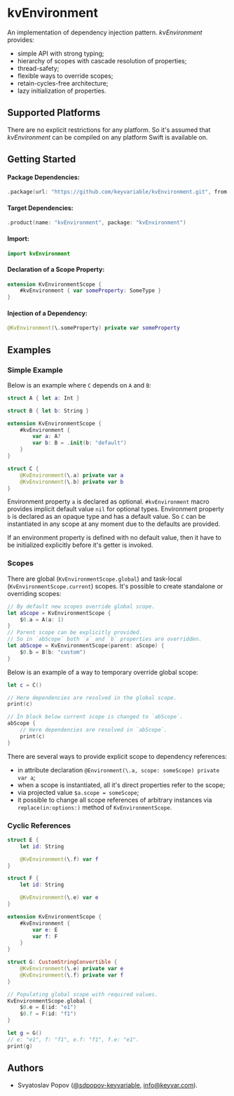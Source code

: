 # kvEnvironment

An implementation of dependency injection pattern. *kvEnvironment* provides:
- simple API with strong typing;
- hierarchy of scopes with cascade resolution of properties;
- thread-safety;
- flexible ways to override scopes;
- retain-cycles-free architecture;
- lazy initialization of properties.


## Supported Platforms

There are no explicit restrictions for any platform.
So it's assumed that *kvEnvironment* can be compiled on any platform Swift is available on.


## Getting Started

#### Package Dependencies:
```swift
.package(url: "https://github.com/keyvariable/kvEnvironment.git", from: "0.3.0")
```
#### Target Dependencies:
```swift
.product(name: "kvEnvironment", package: "kvEnvironment")
```
#### Import:
```swift
import kvEnvironment
```

#### Declaration of a Scope Property:
```swift
extension KvEnvironmentScope {
    #kvEnvironment { var someProperty: SomeType }
}
```

#### Injection of a Dependency:
```swift
@KvEnvironment(\.someProperty) private var someProperty
```


## Examples

### Simple Example

Below is an example where `C` depends on `A` and `B`:
```swift
struct A { let a: Int }

struct B { let b: String }

extension KvEnvironmentScope {
    #kvEnvironment {
        var a: A?
        var b: B = .init(b: "default")
    }
}

struct C {
    @KvEnvironment(\.a) private var a
    @KvEnvironment(\.b) private var b
}
```

Environment property `a` is declared as optional.
`#kvEnvironment` macro provides implicit default value `nil` for optional types.
Environment property `b` is declared as an opaque type and has a default value.
So `C` can be instantiated in any scope at any moment due to the defaults are provided.

If an environment property is defined with no default value,
then it have to be initialized explicitly before it\'s getter is invoked.

### Scopes

There are global (`KvEnvironmentScope.global`) and task-local (`KvEnvironmentScope.current`) scopes.
It's possible to create standalone or overriding scopes:
```swift
// By default new scopes override global scope.
let aScope = KvEnvironmentScope {
    $0.a = A(a: 1)
}
// Parent scope can be explicitly provided.
// So in `abScope` both `a` and `b` properties are overridden.
let abScope = KvEnvironmentScope(parent: aScope) {
    $0.b = B(b: "custom")
}
```

Below is an example of a way to temporary override global scope:
```swift
let c = C()

// Here dependencies are resolved in the global scope.
print(c)

// In block below current scope is changed to `abScope`.
abScope {
    // Here dependencies are resolved in `abScope`.
    print(c)
}
```

There are several ways to provide explicit scope to dependency references:
- in attribute declaration `@Environment(\.a, scope: someScope) private var a`;
- when a scope is instantiated, all it\'s direct properties refer to the scope;
- via projected value `$a.scope = someScope`;
- it possible to change all scope references of arbitrary instances via `replace(in:options:)` method of `KvEnvironmentScope`.

### Cyclic References

```swift
struct E {
    let id: String

    @KvEnvironment(\.f) var f
}

struct F {
    let id: String

    @KvEnvironment(\.e) var e
}

extension KvEnvironmentScope {
    #kvEnvironment {
        var e: E
        var f: F
    }
}

struct G: CustomStringConvertible {
    @KvEnvironment(\.e) private var e
    @KvEnvironment(\.f) private var f
}

// Populating global scope with required values.
KvEnvironmentScope.global {
    $0.e = E(id: "e1")
    $0.f = F(id: "f1")
}

let g = G()
// e: "e1", f: "f1", e.f: "f1", f.e: "e1".
print(g)
```


## Authors

- Svyatoslav Popov ([@sdpopov-keyvariable](https://github.com/sdpopov-keyvariable), [info@keyvar.com](mailto:info@keyvar.com)).
